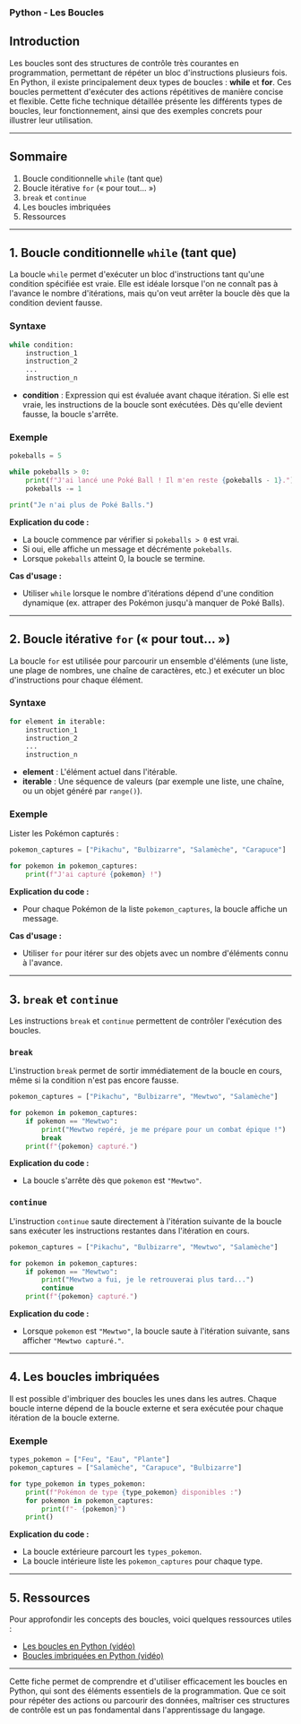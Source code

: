 ### Python - Les Boucles

## Introduction

Les boucles sont des structures de contrôle très courantes en programmation, permettant de répéter un bloc d'instructions plusieurs fois. En Python, il existe principalement deux types de boucles : **while** et **for**. Ces boucles permettent d'exécuter des actions répétitives de manière concise et flexible. Cette fiche technique détaillée présente les différents types de boucles, leur fonctionnement, ainsi que des exemples concrets pour illustrer leur utilisation.

---

## Sommaire

1. Boucle conditionnelle `while` (tant que)  
2. Boucle itérative `for` (« pour tout... »)  
3. `break` et `continue`  
4. Les boucles imbriquées  
5. Ressources  

---

## 1. Boucle conditionnelle `while` (tant que)

La boucle `while` permet d'exécuter un bloc d'instructions tant qu'une condition spécifiée est vraie. Elle est idéale lorsque l'on ne connaît pas à l'avance le nombre d'itérations, mais qu'on veut arrêter la boucle dès que la condition devient fausse.

### Syntaxe

```python
while condition:
    instruction_1
    instruction_2
    ...
    instruction_n
```

- **condition** : Expression qui est évaluée avant chaque itération. Si elle est vraie, les instructions de la boucle sont exécutées. Dès qu'elle devient fausse, la boucle s'arrête.

### Exemple

```python
pokeballs = 5

while pokeballs > 0:
    print(f"J'ai lancé une Poké Ball ! Il m'en reste {pokeballs - 1}.")
    pokeballs -= 1

print("Je n'ai plus de Poké Balls.")
```

**Explication du code :**
- La boucle commence par vérifier si `pokeballs > 0` est vrai.  
- Si oui, elle affiche un message et décrémente `pokeballs`.  
- Lorsque `pokeballs` atteint 0, la boucle se termine.  

**Cas d'usage :**
- Utiliser `while` lorsque le nombre d'itérations dépend d'une condition dynamique (ex. attraper des Pokémon jusqu'à manquer de Poké Balls).

---

## 2. Boucle itérative `for` (« pour tout... »)

La boucle `for` est utilisée pour parcourir un ensemble d'éléments (une liste, une plage de nombres, une chaîne de caractères, etc.) et exécuter un bloc d'instructions pour chaque élément.

### Syntaxe

```python
for element in iterable:
    instruction_1
    instruction_2
    ...
    instruction_n
```

- **element** : L'élément actuel dans l'itérable.  
- **iterable** : Une séquence de valeurs (par exemple une liste, une chaîne, ou un objet généré par `range()`).

### Exemple

Lister les Pokémon capturés : 

```python
pokemon_captures = ["Pikachu", "Bulbizarre", "Salamèche", "Carapuce"]

for pokemon in pokemon_captures:
    print(f"J'ai capturé {pokemon} !")
```

**Explication du code :**
- Pour chaque Pokémon de la liste `pokemon_captures`, la boucle affiche un message.  

**Cas d'usage :**
- Utiliser `for` pour itérer sur des objets avec un nombre d'éléments connu à l'avance.

---

## 3. `break` et `continue`

Les instructions `break` et `continue` permettent de contrôler l'exécution des boucles.

### `break`

L'instruction `break` permet de sortir immédiatement de la boucle en cours, même si la condition n'est pas encore fausse.

```python
pokemon_captures = ["Pikachu", "Bulbizarre", "Mewtwo", "Salamèche"]

for pokemon in pokemon_captures:
    if pokemon == "Mewtwo":
        print("Mewtwo repéré, je me prépare pour un combat épique !")
        break
    print(f"{pokemon} capturé.")
```

**Explication du code :**
- La boucle s'arrête dès que `pokemon` est `"Mewtwo"`.  

### `continue`

L'instruction `continue` saute directement à l'itération suivante de la boucle sans exécuter les instructions restantes dans l'itération en cours.

```python
pokemon_captures = ["Pikachu", "Bulbizarre", "Mewtwo", "Salamèche"]

for pokemon in pokemon_captures:
    if pokemon == "Mewtwo":
        print("Mewtwo a fui, je le retrouverai plus tard...")
        continue
    print(f"{pokemon} capturé.")
```

**Explication du code :**
- Lorsque `pokemon` est `"Mewtwo"`, la boucle saute à l'itération suivante, sans afficher `"Mewtwo capturé."`.

---

## 4. Les boucles imbriquées

Il est possible d'imbriquer des boucles les unes dans les autres. Chaque boucle interne dépend de la boucle externe et sera exécutée pour chaque itération de la boucle externe.

### Exemple

```python
types_pokemon = ["Feu", "Eau", "Plante"]
pokemon_captures = ["Salamèche", "Carapuce", "Bulbizarre"]

for type_pokemon in types_pokemon:
    print(f"Pokémon de type {type_pokemon} disponibles :")
    for pokemon in pokemon_captures:
        print(f"- {pokemon}")
    print()
```

**Explication du code :**
- La boucle extérieure parcourt les `types_pokemon`.  
- La boucle intérieure liste les `pokemon_captures` pour chaque type.  

---

## 5. Ressources

Pour approfondir les concepts des boucles, voici quelques ressources utiles :  
- [Les boucles en Python (vidéo)](https://youtu.be/x_Jeyvw7n9I)  
- [Boucles imbriquées en Python (vidéo)](https://youtu.be/94UHCEmprCY)  

---

Cette fiche permet de comprendre et d'utiliser efficacement les boucles en Python, qui sont des éléments essentiels de la programmation. Que ce soit pour répéter des actions ou parcourir des données, maîtriser ces structures de contrôle est un pas fondamental dans l'apprentissage du langage.
